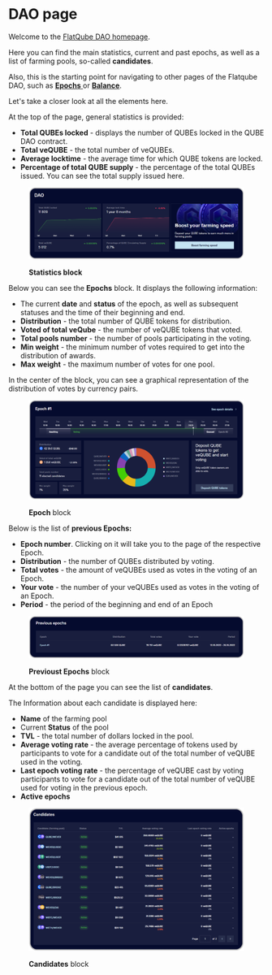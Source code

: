 # DAO page

Welcome to the [FlatQube DAO homepage](https://app.flatqube.io/dao).

Here you can find the main statistics, current and past epochs, as well as a list of farming pools, so-called **candidates**.

Also, this is the starting point for navigating to other pages of the Flatqube DAO, such as [**Epochs** ](epoch.md)or [**Balance**](dao-balance.md).

Let's take a closer look at all the elements here.

At the top of the page, general statistics is provided:

* **Total QUBEs locked** - displays the number of QUBEs locked in the QUBE DAO contract.
* **Total veQUBE** - the total number of veQUBEs.
* **Average locktime** - the average time for which QUBE tokens are locked.
* **Percentage of total QUBE supply** - the percentage of the total QUBEs issued. You can see the total supply issued here.

<figure><img src="../../../.gitbook/assets/image (3).png" alt=""><figcaption><p><strong>Statistics block</strong></p></figcaption></figure>

Below you can see the **Epochs** block. It displays the following information:

* The current **date** and **status** of the epoch, as well as subsequent statuses and the time of their beginning and end.
* **Distribution** - the total number of QUBE tokens for distribution.
* **Voted of total veQube** - the number of veQUBE tokens that voted.
* **Total pools number** - the number of pools participating in the voting.
* **Min weight** - the minimum number of votes required to get into the distribution of awards.
* **Max weight** - the maximum number of votes for one pool.

In the center of the block, you can see a graphical representation of the distribution of votes by currency pairs.

<figure><img src="../../../.gitbook/assets/image (5).png" alt=""><figcaption><p><strong>Epoch</strong> block</p></figcaption></figure>

Below is the list of **previous Epochs:**

* **Epoch number**. Clicking on it will take you to the page of the respective Epoch.
* **Distribution** - the number of QUBEs distributed by voting.
* **Total votes** - the amount of veQUBEs used as votes in the voting of an Epoch.
* **Your vote** - the number of your veQUBEs used as votes in the voting of an Epoch.
* **Period** - the period of the beginning and end of an Epoch

<figure><img src="../../../.gitbook/assets/image (8).png" alt=""><figcaption><p><strong>Previoust Epochs</strong> block</p></figcaption></figure>

At the bottom of the page you can see the list of **candidates**.

The Information about each candidate is displayed here:

* **Name** of the farming pool
* Current **Status** of the pool
* **TVL** - the total number of dollars locked in the pool.
* **Average voting rate** - the average percentage of tokens used by participants to vote for a candidate out of the total number of veQUBE used in the voting.
* **Last epoch voting rate** - the percentage of veQUBE cast by voting participants to vote for a candidate out of the total number of veQUBE used for voting in the previous epoch.
* **Active epochs**

<figure><img src="../../../.gitbook/assets/image (11).png" alt=""><figcaption><p><strong>Candidates</strong> block</p></figcaption></figure>
